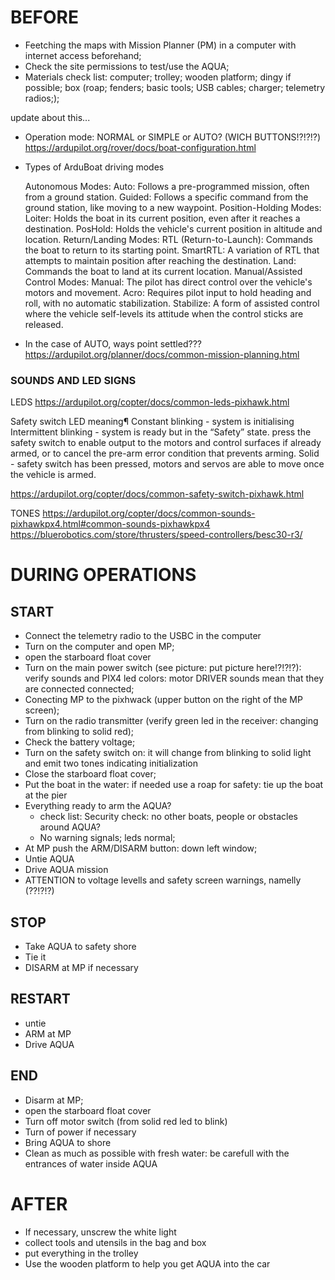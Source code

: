 # BEFORE

- Feetching the maps with Mission Planner (PM) in a computer with internet access beforehand;
- Check the site permissions to test/use the AQUA;
- Materials check list: computer; trolley; wooden platform; dingy if possible; box (roap; fenders; basic tools; USB cables; charger; telemetry radios;);

update about this...
- Operation mode: NORMAL or SIMPLE or AUTO? (WICH BUTTONS!?!?!?)
https://ardupilot.org/rover/docs/boat-configuration.html
- Types of ArduBoat driving modes

    Autonomous Modes:
        Auto: Follows a pre-programmed mission, often from a ground station.
        Guided: Follows a specific command from the ground station, like moving to a new waypoint.
    Position-Holding Modes:
        Loiter: Holds the boat in its current position, even after it reaches a destination.
        PosHold: Holds the vehicle's current position in altitude and location.
    Return/Landing Modes:
        RTL (Return-to-Launch): Commands the boat to return to its starting point.
        SmartRTL: A variation of RTL that attempts to maintain position after reaching the destination.
        Land: Commands the boat to land at its current location.
    Manual/Assisted Control Modes:
        Manual: The pilot has direct control over the vehicle's motors and movement.
        Acro: Requires pilot input to hold heading and roll, with no automatic stabilization.
        Stabilize: A form of assisted control where the vehicle self-levels its attitude when the control sticks are released.
- In the case of AUTO, ways point settled??? https://ardupilot.org/planner/docs/common-mission-planning.html

### SOUNDS AND LED SIGNS

LEDS
https://ardupilot.org/copter/docs/common-leds-pixhawk.html

Safety switch LED meaning¶
Constant blinking - system is initialising
Intermittent blinking - system is ready but in the “Safety” state. press the safety switch to enable output to the motors and control surfaces if already armed, or to cancel the pre-arm error condition that prevents arming.
Solid - safety switch has been pressed, motors and servos are able to move once the vehicle is armed.

https://ardupilot.org/copter/docs/common-safety-switch-pixhawk.html


TONES
https://ardupilot.org/copter/docs/common-sounds-pixhawkpx4.html#common-sounds-pixhawkpx4
https://bluerobotics.com/store/thrusters/speed-controllers/besc30-r3/

# DURING OPERATIONS

## START
- Connect the telemetry radio to the USBC in the computer
- Turn on the computer and open MP;
- open the starboard float cover
- Turn on the main power switch (see picture: put picture here!?!?!?): verify sounds and PIX4 led colors: motor DRIVER sounds mean that they are connected connected;
- Conecting MP to the pixhwack (upper button on the right of the MP screen);
- Turn on the radio transmitter (verify green led in the receiver: changing from blinking to solid red);
- Check the battery voltage;
- Turn on the safety switch on: it will change from blinking to solid light and emit two tones indicating initialization
- Close the starboard float cover;
- Put the boat in the water: if needed use a roap for safety: tie up the boat at the pier
- Everything ready to arm the AQUA?
  - check list:  Security check: no other boats, people or obstacles around AQUA?
  - No warning signals; leds normal; 
- At MP push the ARM/DISARM button: down left window;
- Untie AQUA
- Drive AQUA mission
- ATTENTION to voltage levells and safety screen warnings, namelly (??!?!?)

## STOP

- Take AQUA to safety shore
- Tie it
- DISARM at MP if necessary

## RESTART

- untie
- ARM at MP
- Drive AQUA

## END

- Disarm at MP;
- open the starboard float cover
- Turn off motor switch (from solid red led to blink)
- Turn of power if necessary
- Bring AQUA to shore
- Clean as much as possible with fresh water: be carefull with the entrances of water inside AQUA

# AFTER

- If necessary, unscrew the white light
- collect tools and utensils in the bag and box
- put everything in the trolley
- Use the wooden platform to help you get AQUA into the car
